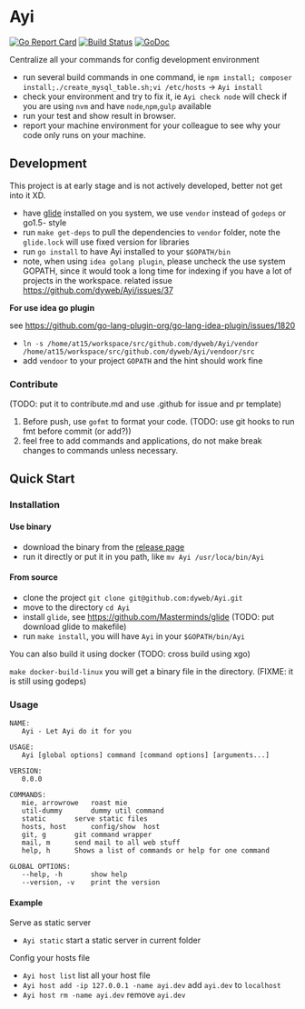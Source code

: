 # Ayi

[![Go Report Card](https://goreportcard.com/badge/github.com/dyweb/Ayi)](https://goreportcard.com/report/github.com/dyweb/Ayi)
[![Build Status](https://travis-ci.org/dyweb/Ayi.svg)](https://travis-ci.org/dyweb/Ayi)
[![GoDoc](https://godoc.org/github.com/dyweb/Ayi?status.svg)](https://godoc.org/github.com/dyweb/Ayi)

Centralize all your commands for config development environment

- run several build commands in one command, ie `npm install; composer install;./create_mysql_table.sh;vi /etc/hosts` -> `Ayi install`
- check your environment and try to fix it, ie `Ayi check node` will check if you are using `nvm` and have `node`,`npm`,`gulp` available
- run your test and show result in browser.
- report your machine environment for your colleague to see why your code only runs on your machine. 

## Development

This project is at early stage and is not actively developed, better not get into it XD.

- have [glide](https://github.com/Masterminds/glide) installed on you system, we use `vendor` instead of `godeps` or go1.5- style
- run `make get-deps` to pull the dependencies to `vendor` folder, note the `glide.lock` will use fixed version for libraries
- run `go install` to have Ayi installed to your `$GOPATH/bin`
- note, when using `idea golang plugin`, please uncheck the use system GOPATH, since it would took a long time for indexing if you have
a lot of projects in the workspace. related issue https://github.com/dyweb/Ayi/issues/37

**For use idea go plugin**

see https://github.com/go-lang-plugin-org/go-lang-idea-plugin/issues/1820

- `ln -s /home/at15/workspace/src/github.com/dyweb/Ayi/vendor /home/at15/workspace/src/github.com/dyweb/Ayi/vendoor/src`
- add `vendoor` to your project `GOPATH` and the hint should work fine

### Contribute

(TODO: put it to contribute.md and use .github for issue and pr template)

1. Before push, use `gofmt` to format your code. (TODO: use git hooks to run fmt before commit (or add?))
2. feel free to add commands and applications, do not make break changes to commands unless necessary.

## Quick Start

### Installation

#### Use binary

- download the binary from the [release page](https://github.com/dyweb/Ayi/releases)
- run it directly or put it in you path, like `mv Ayi /usr/loca/bin/Ayi`

#### From source

- clone the project `git clone git@github.com:dyweb/Ayi.git`
- move to the directory `cd Ayi`
- install `glide`, see https://github.com/Masterminds/glide (TODO: put download glide to makefile)
- run `make install`, you will have `Ayi` in your `$GOPATH/bin/Ayi`

You can also build it using docker (TODO: cross build using xgo)

`make docker-build-linux` you will get a binary file in the directory. (FIXME: it is still using godeps)

### Usage

```
NAME:
   Ayi - Let Ayi do it for you

USAGE:
   Ayi [global options] command [command options] [arguments...]

VERSION:
   0.0.0

COMMANDS:
   mie, arrowrowe	roast mie
   util-dummy		dummy util command
   static		serve static files
   hosts, host		config/show  host
   git, g		git command wrapper
   mail, m		send mail to all web stuff
   help, h		Shows a list of commands or help for one command

GLOBAL OPTIONS:
   --help, -h		show help
   --version, -v	print the version
```

#### Example

Serve as static server

- `Ayi static` start a static server in current folder

Config your hosts file

- `Ayi host list` list all your host file
- `Ayi host add -ip 127.0.0.1 -name ayi.dev` add `ayi.dev` to `localhost`
- `Ayi host rm -name ayi.dev` remove `ayi.dev`